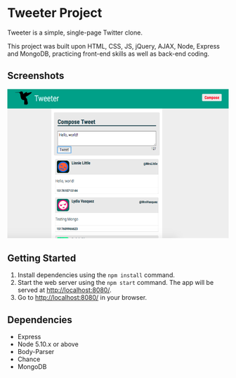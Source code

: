 # Tweeter Project

Tweeter is a simple, single-page Twitter clone.

This project was built upon HTML, CSS, JS, jQuery, AJAX, Node, Express and MongoDB, practicing front-end skills as well as back-end coding.

## Screenshots

!["Screenshot of tweets"](https://github.com/dkimlim/tweeter/blob/master/docs/tweet.png?raw=true)

## Getting Started

1. Install dependencies using the `npm install` command.
2. Start the web server using the `npm start` command. The app will be served at <http://localhost:8080/>.
4. Go to <http://localhost:8080/> in your browser.

## Dependencies

- Express
- Node 5.10.x or above
- Body-Parser
- Chance
- MongoDB
